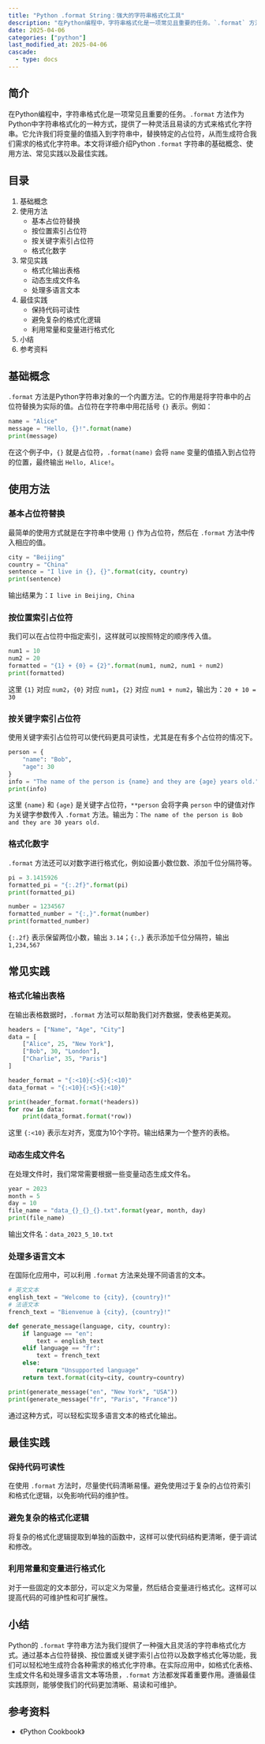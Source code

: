 ```yaml
---
title: "Python .format String：强大的字符串格式化工具"
description: "在Python编程中，字符串格式化是一项常见且重要的任务。`.format` 方法作为Python中字符串格式化的一种方式，提供了一种灵活且易读的方式来格式化字符串。它允许我们将变量的值插入到字符串中，替换特定的占位符，从而生成符合我们需求的格式化字符串。本文将详细介绍Python `.format` 字符串的基础概念、使用方法、常见实践以及最佳实践。"
date: 2025-04-06
categories: ["python"]
last_modified_at: 2025-04-06
cascade:
  - type: docs
---
```



## 简介
在Python编程中，字符串格式化是一项常见且重要的任务。`.format` 方法作为Python中字符串格式化的一种方式，提供了一种灵活且易读的方式来格式化字符串。它允许我们将变量的值插入到字符串中，替换特定的占位符，从而生成符合我们需求的格式化字符串。本文将详细介绍Python `.format` 字符串的基础概念、使用方法、常见实践以及最佳实践。

<!-- more -->
## 目录
1. 基础概念
2. 使用方法
    - 基本占位符替换
    - 按位置索引占位符
    - 按关键字索引占位符
    - 格式化数字
3. 常见实践
    - 格式化输出表格
    - 动态生成文件名
    - 处理多语言文本
4. 最佳实践
    - 保持代码可读性
    - 避免复杂的格式化逻辑
    - 利用常量和变量进行格式化
5. 小结
6. 参考资料

## 基础概念
`.format` 方法是Python字符串对象的一个内置方法。它的作用是将字符串中的占位符替换为实际的值。占位符在字符串中用花括号 `{}` 表示。例如：
```python
name = "Alice"
message = "Hello, {}!".format(name)
print(message)  
```
在这个例子中，`{}` 就是占位符，`.format(name)` 会将 `name` 变量的值插入到占位符的位置，最终输出 `Hello, Alice!`。

## 使用方法

### 基本占位符替换
最简单的使用方式就是在字符串中使用 `{}` 作为占位符，然后在 `.format` 方法中传入相应的值。
```python
city = "Beijing"
country = "China"
sentence = "I live in {}, {}".format(city, country)
print(sentence)  
```
输出结果为：`I live in Beijing, China`

### 按位置索引占位符
我们可以在占位符中指定索引，这样就可以按照特定的顺序传入值。
```python
num1 = 10
num2 = 20
formatted = "{1} + {0} = {2}".format(num1, num2, num1 + num2)
print(formatted)  
```
这里 `{1}` 对应 `num2`，`{0}` 对应 `num1`，`{2}` 对应 `num1 + num2`，输出为：`20 + 10 = 30`

### 按关键字索引占位符
使用关键字索引占位符可以使代码更具可读性，尤其是在有多个占位符的情况下。
```python
person = {
    "name": "Bob",
    "age": 30
}
info = "The name of the person is {name} and they are {age} years old.".format(**person)
print(info)  
```
这里 `{name}` 和 `{age}` 是关键字占位符，`**person` 会将字典 `person` 中的键值对作为关键字参数传入 `.format` 方法。输出为：`The name of the person is Bob and they are 30 years old.`

### 格式化数字
`.format` 方法还可以对数字进行格式化，例如设置小数位数、添加千位分隔符等。
```python
pi = 3.1415926
formatted_pi = "{:.2f}".format(pi)
print(formatted_pi)  

number = 1234567
formatted_number = "{:,}".format(number)
print(formatted_number)  
```
`{:.2f}` 表示保留两位小数，输出 `3.14`；`{:,}` 表示添加千位分隔符，输出 `1,234,567`

## 常见实践

### 格式化输出表格
在输出表格数据时，`.format` 方法可以帮助我们对齐数据，使表格更美观。
```python
headers = ["Name", "Age", "City"]
data = [
    ["Alice", 25, "New York"],
    ["Bob", 30, "London"],
    ["Charlie", 35, "Paris"]
]

header_format = "{:<10}{:<5}{:<10}"
data_format = "{:<10}{:<5}{:<10}"

print(header_format.format(*headers))
for row in data:
    print(data_format.format(*row))
```
这里 `{:<10}` 表示左对齐，宽度为10个字符。输出结果为一个整齐的表格。

### 动态生成文件名
在处理文件时，我们常常需要根据一些变量动态生成文件名。
```python
year = 2023
month = 5
day = 10
file_name = "data_{}_{}_{}.txt".format(year, month, day)
print(file_name)  
```
输出文件名：`data_2023_5_10.txt`

### 处理多语言文本
在国际化应用中，可以利用 `.format` 方法来处理不同语言的文本。
```python
# 英文文本
english_text = "Welcome to {city}, {country}!"
# 法语文本
french_text = "Bienvenue à {city}, {country}!"

def generate_message(language, city, country):
    if language == "en":
        text = english_text
    elif language == "fr":
        text = french_text
    else:
        return "Unsupported language"
    return text.format(city=city, country=country)

print(generate_message("en", "New York", "USA"))
print(generate_message("fr", "Paris", "France"))
```
通过这种方式，可以轻松实现多语言文本的格式化输出。

## 最佳实践

### 保持代码可读性
在使用 `.format` 方法时，尽量使代码清晰易懂。避免使用过于复杂的占位符索引和格式化逻辑，以免影响代码的维护性。

### 避免复杂的格式化逻辑
将复杂的格式化逻辑提取到单独的函数中，这样可以使代码结构更清晰，便于调试和修改。

### 利用常量和变量进行格式化
对于一些固定的文本部分，可以定义为常量，然后结合变量进行格式化。这样可以提高代码的可维护性和可扩展性。

## 小结
Python的 `.format` 字符串方法为我们提供了一种强大且灵活的字符串格式化方式。通过基本占位符替换、按位置或关键字索引占位符以及数字格式化等功能，我们可以轻松地生成符合各种需求的格式化字符串。在实际应用中，如格式化表格、生成文件名和处理多语言文本等场景，`.format` 方法都发挥着重要作用。遵循最佳实践原则，能够使我们的代码更加清晰、易读和可维护。

## 参考资料
- 《Python Cookbook》